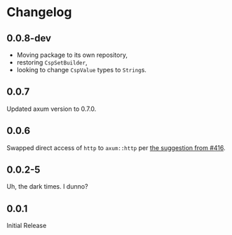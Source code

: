 # Changelog

## 0.0.8-dev

- Moving package to its own repository,
- restoring `CspSetBuilder`,
- looking to change `CspValue` types to `String`s.

## 0.0.7

Updated axum version to 0.7.0.

## 0.0.6

Swapped direct access of `http` to `axum::http` per [the suggestion from #416](https://github.com/yaleman/goatns/issues/416).

## 0.0.2-5

Uh, the dark times. I dunno?

## 0.0.1

Initial Release
